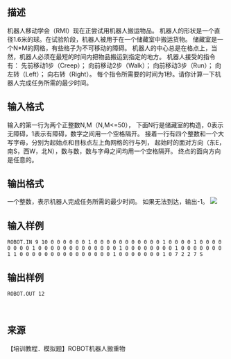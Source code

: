 ## 描述

机器人移动学会（RMI）现在正尝试用机器人搬运物品。 机器人的形状是一个直径1.6米的球。在试验阶段，机器人被用于在一个储藏室中搬运货物。 储藏室是一个N*M的网格，有些格子为不可移动的障碍。 机器人的中心总是在格点上，当然，机器人必须在最短的时间内把物品搬运到指定的地方。 机器人接受的指令有： 先前移动1步（Creep）； 向前移动2步（Walk）； 向前移动3步（Run）； 向左转（Left）； 向右转（Right）。 每个指令所需要的时间为1秒。请你计算一下机器人完成任务所需的最少时间。

## 输入格式

输入的第一行为两个正整数N,M（N,M<=50）， 下面N行是储藏室的构造，0表示无障碍，1表示有障碍，数字之间用一个空格隔开。 接着一行有四个整数和一个大写字母，分别为起始点和目标点左上角网格的行与列， 起始时的面对方向（东E，南S，西W，北N），数与数，数与字母之间均用一个空格隔开。 终点的面向方向是任意的。

## 输出格式

一个整数，表示机器人完成任务所需的最少时间。 如果无法到达，输出-1。 <img border=0 src=http://60.191.162.158:8080/JudgeOnline/images/p1146.gif> 

## 输入样例

```plaintext
ROBOT.IN 9 10 0 0 0 0 0 0 1 0 0 0 0 0 0 0 0 0 0 0 1 0 0 0 0 1 0 0 0 0 0 0 0 0 1 0 0 0 0 0 0 0 0 0 0 0 0 0 1 0 0 0 0 0 0 0 0 1 0 0 0 0 0 0 0 1 1 0 0 0 0 0 0 0 0 0 0 0 0 0 0 0 1 0 0 0 0 0 0 0 1 0 7 2 2 7 S 
```

## 输出样例

```plaintext
ROBOT.OUT 12 
```



 

## 来源

【培训教程．模拟题】ROBOT机器人搬重物

